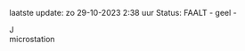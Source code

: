 laatste update: 
zo 29-10-2023  2:38   uur 
Status: FAALT - geel - 
<div class="service R">J</div><div class="service Y">microstation</div>